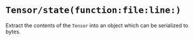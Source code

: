 # ``Tensor/state(function:file:line:)``

Extract the contents of the ``Tensor`` into an object which can be serialized to bytes.